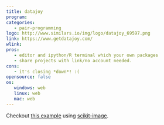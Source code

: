 ```yaml
---
title: datajoy
program:
categories:
   - pair-programming
logo: http://www.similars.io/img/logo/datajoy_69597.png
link: https://www.getdatajoy.com/
wlink:
pros:
   - editor and ipython/R terminal which your own packages
   - share projects with link/no account needed.
cons:
   - it's closing *down*! :(
opensource: false
os:
   windows: web
   linux: web
   mac: web
---
```


Checkout
[this example](https://www.getdatajoy.com/project/55e192d061caf1ed47d39dd3)
using [scikit-image](http://scikit-image.org/).
